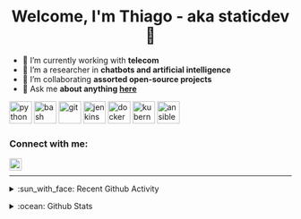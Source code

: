 <h1 align="center"> Welcome, I'm Thiago - aka staticdev 👋 </h1>

- 🔭 I’m currently working with **telecom**
- 🌱 I’m a researcher in **chatbots and artificial intelligence**
- 👯 I’m collaborating **assorted open-source projects**
- 💬 Ask me **about anything [here](https://github.com/staticdev/staticdev/issues)**

<p align="left"><img src="https://www.vectorlogo.zone/logos/python/python-icon.svg" alt="python" width="40" height="40"/> <img src="https://www.vectorlogo.zone/logos/gnu_bash/gnu_bash-icon.svg" alt="bash" width="40" height="40"/> <img src="https://www.vectorlogo.zone/logos/git-scm/git-scm-icon.svg" alt="git" width="40" height="40"/> <img src="https://www.vectorlogo.zone/logos/jenkins/jenkins-icon.svg" alt="jenkins" width="40" height="40"/> <img src="https://www.vectorlogo.zone/logos/docker/docker-icon.svg" alt="docker" width="40" height="40"/> <img src="https://www.vectorlogo.zone/logos/kubernetes/kubernetes-icon.svg" alt="kubernetes" width="40" height="40"/> <img src="https://www.vectorlogo.zone/logos/ansible/ansible-icon.svg" alt="ansible" width="40" height="40"/></p>

### Connect with me:

[<img align="left" alt="staticdev | LinkedIn" width="22px" src="https://cdn.jsdelivr.net/npm/simple-icons@v3/icons/linkedin.svg" />][linkedin]

<br />

---

<p>
<details>
  <summary>:sun_with_face: Recent Github Activity</summary>
  
<!--START_SECTION:activity-->
1. 🎉 Merged PR [#356](https://github.com/staticdev/git-portfolio/pull/356) in [staticdev/git-portfolio](https://github.com/staticdev/git-portfolio)
2. 🎉 Merged PR [#81](https://github.com/staticdev/human-readable/pull/81) in [staticdev/human-readable](https://github.com/staticdev/human-readable)
3. 🗣 Commented on [#356](https://github.com/staticdev/git-portfolio/issues/356) in [staticdev/git-portfolio](https://github.com/staticdev/git-portfolio)
4. 🎉 Merged PR [#358](https://github.com/staticdev/git-portfolio/pull/358) in [staticdev/git-portfolio](https://github.com/staticdev/git-portfolio)
5. 🗣 Commented on [#81](https://github.com/staticdev/human-readable/issues/81) in [staticdev/human-readable](https://github.com/staticdev/human-readable)
<!--END_SECTION:activity-->

</details>
</p>

<p>
<details>
  <summary>:ocean: Github Stats</summary>

  <img align="center" alt="staticdev's Github Stats" src="https://github-readme-stats.anuraghazra1.vercel.app/api?username=staticdev&show_icons=true&hide_border=true&bg_color=00000000" />

</details>
</p>

[linkedin]: https://linkedin.com/in/staticdev
